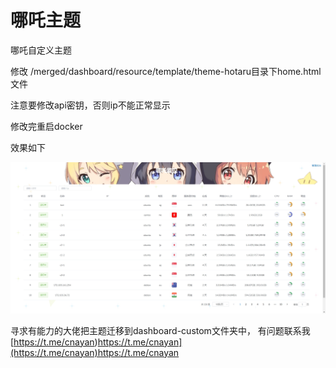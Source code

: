 # 哪吒主题
哪吒自定义主题

修改 /merged/dashboard/resource/template/theme-hotaru目录下home.html文件

注意要修改api密钥，否则ip不能正常显示

修改完重启docker

效果如下

![Alt Text](/效果.png)

寻求有能力的大佬把主题迁移到dashboard-custom文件夹中，
有问题联系我[https://t.me/cnayan)https://t.me/cnayan](https://t.me/cnayan)https://t.me/cnayan
